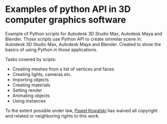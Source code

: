 # Examples of python API in 3D computer graphics software
Example of Python scripts for Autodesk 3D Studio Max, Autodesk Maya and Blender. 
Those scripts use Python API to create simmilar scene in: Autodesk 3D Studio Max, Autodesk Maya and Blender.
Created to show the basics of using Python in those applications.

Tasks covered by scipts:
- Creating meshes from a list of vertices and faces
- Creating lights, cameras etc.
- Importing objects
- Creating materials
- Setting render
- Animating objects
- Using instances



To the extent possible under law, [Paweł Kowalski](http://pkowalski.com) has waived all copyright and related or neighboring rights to this work.
